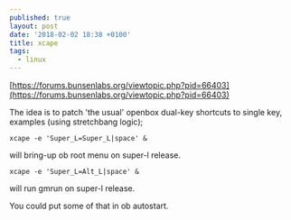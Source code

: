 ```yaml
---
published: true
layout: post
date: '2018-02-02 18:38 +0100'
title: xcape
tags:
  - linux
---
```

[https://forums.bunsenlabs.org/viewtopic.php?pid=66403](https://forums.bunsenlabs.org/viewtopic.php?pid=66403)

The idea is to patch 'the usual' openbox dual-key shortcuts to single key, examples (using stretchbang logic);

	xcape -e 'Super_L=Super_L|space' &
    
will bring-up ob root menu on super-l release.

	xcape -e 'Super_L=Alt_L|space' &
    
will run gmrun on super-l release.

You could put some of that in ob autostart.
